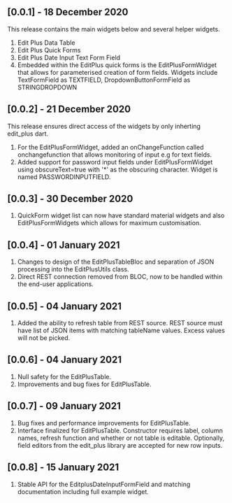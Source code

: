 ## [0.0.1] - 18 December 2020

This release contains the main widgets below and several helper widgets.
1. Edit Plus Data Table
2. Edit Plus Quick Forms
3. Edit Plus Date Input Text Form Field
4. Embedded within the EditPlus quick forms is the EditPlusFormWidget that allows for parameterised creation of form fields.
   Widgets include TextFormField as TEXTFIELD, DropdownButtonFormField as STRINGDROPDOWN

## [0.0.2] - 21 December 2020

This release ensures direct access of the widgets by only inherting edit_plus dart.
1. For the EditPlusFormWidget, added an onChangeFunction called onchangefunction that allows monitoring of input e.g for text fields.
2. Added support for password input fields under EditPlusFormWidget using obscureText=true with '*' as the obscuring character. Widget is named PASSWORDINPUTFIELD.

## [0.0.3] - 30 December 2020

1. QuickForm widget list can now have standard material widgets and also EditPlusFormWidgets which allows for maximum customisation.

## [0.0.4] - 01 January 2021

1. Changes to design of the EditPlusTableBloc and separation of JSON processing into the EditPlusUtils class.
2. Direct REST connection removed from BLOC, now to be handled within the end-user applications.

## [0.0.5] - 04 January 2021

1. Added the ability to refresh table from REST source. REST source must have list of JSON items with matching tableName values. Excess values will not be picked.

## [0.0.6] - 04 January 2021

1. Null safety for the EditPlusTable.
2. Improvements and bug fixes for EditPlusTable.

## [0.0.7] - 09 January 2021
1. Bug fixes and performance improvements for EditPlusTable.
2. Interface finalized for EditPlusTable. Constructor requires label, column names, refresh function and whether or not table is editable. 
   Optionally, field editors from the edit_plus library are accepted for new row inputs.

## [0.0.8] - 15 January 2021
1. Stable API for the EditplusDateInputFormField and matching documentation including full example widget.